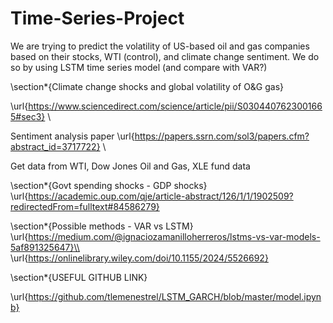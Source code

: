 # Time-Series-Project

We are trying to predict the volatility of US-based oil and gas companies based on their stocks, WTI (control), and climate change sentiment. We do so by using LSTM time series model (and compare with VAR?)


\section*{Climate change shocks and global volatility of O\&G gas}

\url{https://www.sciencedirect.com/science/article/pii/S0304407623001665#sec3} \\

Sentiment analysis paper
\url{https://papers.ssrn.com/sol3/papers.cfm?abstract_id=3717722} \\ 

Get data from WTI, Dow Jones Oil and Gas,
XLE fund data


\section*{Govt spending shocks - GDP shocks}
\url{https://academic.oup.com/qje/article-abstract/126/1/1/1902509?redirectedFrom=fulltext#84586279}


\section*{Possible methods - VAR vs LSTM}
\url{https://medium.com/@ignaciozamanilloherreros/lstms-vs-var-models-5af891325647}\\
\url{https://onlinelibrary.wiley.com/doi/10.1155/2024/5526692}

\section*{USEFUL GITHUB LINK}

\url{https://github.com/tlemenestrel/LSTM_GARCH/blob/master/model.ipynb}
